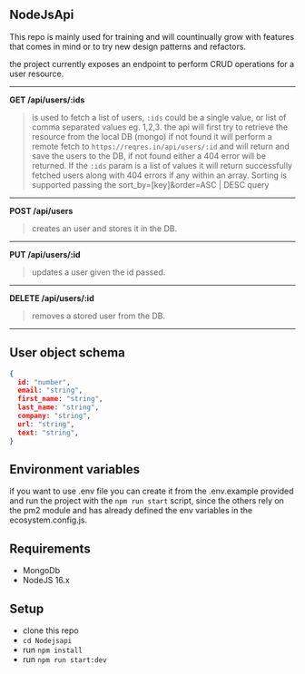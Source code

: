 ## NodeJsApi
This repo is mainly used for training and will countinually grow with features that comes in mind or to try new design patterns and refactors.

the project currently exposes an endpoint to perform CRUD operations for a user resource.

------------
**GET /api/users/:ids**
>is used to fetch a list of users, `:ids` could be a single value, or list of comma separated values eg. 1,2,3. the api will first try to retrieve the resource from the local DB (mongo) if not found it will perform a remote fetch to `https://reqres.in/api/users/:id` and will return and save the users to the DB, if not found either a 404 error will be returned. If the `:ids` param is a list of values it will return successfully fetched users along with 404 errors if any within an array. Sorting is supported passing the sort_by=[key]&order=ASC | DESC query


------------
**POST /api/users**
>creates an user and stores it in the DB.

------------
**PUT /api/users/:id**
>updates a user given the id passed.

------------
**DELETE /api/users/:id**
>removes a stored user from the DB.

------------

## User object schema
```json
{
  id: "number",
  email: "string",
  first_name: "string",
  last_name: "string",
  company: "string",
  url: "string",
  text: "string",
}
```
## Environment variables
if you want to use .env file you can create it from the .env.example provided and run the project with the `npm run start` script, since the others rely on the pm2 module and has already defined the env variables in the ecosystem.config.js.

## Requirements
- MongoDb
- NodeJS 16.x

## Setup

- clone this repo
- `cd Nodejsapi`
- run `npm install`
- run `npm run start:dev`
